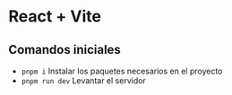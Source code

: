 # React + Vite

## Comandos iniciales

- `pnpm i` Instalar los paquetes necesarios en el proyecto
- `pnpm run dev` Levantar el servidor
